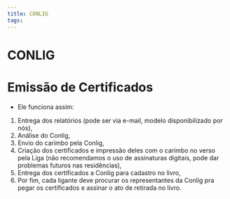 ```yaml
---
title: CONLIG
tags: 
---
```

# CONLIG
# Emissão de Certificados
- Ele funciona assim: 
1. Entrega dos relatórios (pode ser via e-mail, modelo disponibilizado por nós),
2. Análise do Conlig, 
3. Envio do carimbo pela Conlig, 
4. Criação dos certificados e impressão deles com o carimbo no verso pela Liga (não recomendamos o uso de assinaturas digitais, pode dar problemas futuros nas residências), 
5. Entrega dos certificados a Conlig para cadastro no livro, 
6. Por fim, cada ligante deve procurar os representantes da Conlig pra pegar os certificados e assinar o ato de retirada no livro.